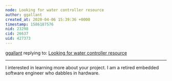 ```yaml
---
node: Looking for water controller resource 
author: ggallant
created_at: 2020-04-06 15:39:36 +0000
timestamp: 1586187576
nid: 23298
cid: 26637
uid: 427373
---
```




[ggallant](../profile/ggallant) replying to: [Looking for water controller resource ](../notes/lanesharman/04-04-2020/looking-for-water-controller-resource)

----
I interested in learning more about your project. I am a retired embedded software engineer who dabbles in hardware.